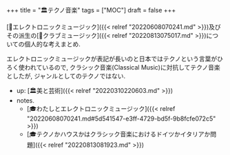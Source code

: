 +++
title = "🏛テクノ音楽"
tags = ["MOC"]
draft = false
+++

[📝エレクトロニックミュージック]({{< relref "20220608070241.md" >}})及びその派生の[📝クラブミュージック]({{< relref "20220813075017.md" >}})についての個人的な考えまとめ.

エレクトロニックミュージックが表記が長いのと日本ではテクノという言葉がひろく使われているので, クラシック音楽(Classical Music)に対抗してテクノ音楽としたが, ジャンルとしてのテクノではない.

-   up: [🏛美と芸術]({{< relref "20220310220603.md" >}})
-   notes.
    -   [🎓わたしとエレクトロニックミュージック]({{< relref "20220608070241.md#5d541547-e3ff-4729-bd5f-9b8fcfe072c5" >}})
    -   [🎓テクノかハウスかはクラシック音楽におけるドイツかイタリアか問題]({{< relref "20220813081923.md" >}})
